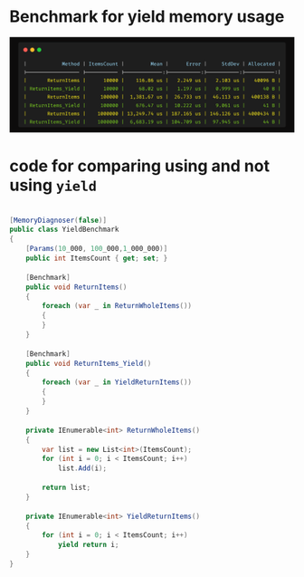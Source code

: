 # Benchmark for yield memory usage 

![yield-benchmark](yield-benchmark.png)

# code for comparing using and not using ``yield``
```csharp

[MemoryDiagnoser(false)]
public class YieldBenchmark
{
    [Params(10_000, 100_000,1_000_000)]
    public int ItemsCount { get; set; }

    [Benchmark]
    public void ReturnItems()
    {
        foreach (var _ in ReturnWholeItems())
        {
        }
    }

    [Benchmark]
    public void ReturnItems_Yield()
    {
        foreach (var _ in YieldReturnItems())
        {
        }
    }

    private IEnumerable<int> ReturnWholeItems()
    {
        var list = new List<int>(ItemsCount);
        for (int i = 0; i < ItemsCount; i++)
            list.Add(i);

        return list;
    }

    private IEnumerable<int> YieldReturnItems()
    {
        for (int i = 0; i < ItemsCount; i++)
            yield return i;
    }
}
```
